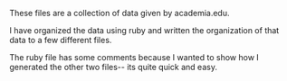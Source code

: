 These files are a collection of data given by
academia.edu.

I have organized the data using ruby and written
the organization of that data to a few different files.

The ruby file has some comments because I wanted to show
how I generated the other two files-- its quite quick and
easy.
